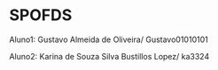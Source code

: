 # SPOFDS

Aluno1: Gustavo Almeida de Oliveira/ Gustavo01010101

Aluno2: Karina de Souza Silva Bustillos Lopez/ ka3324
